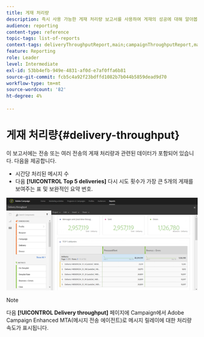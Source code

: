 ```yaml
---
title: 게재 처리량
description: 즉시 사용 가능한 게재 처리량 보고서를 사용하여 게재의 성공에 대해 알아봅니다.
audience: reporting
content-type: reference
topic-tags: list-of-reports
context-tags: deliveryThroughputReport,main;campaignThroughputReport,main;programThroughputReport,main
feature: Reporting
role: Leader
level: Intermediate
exl-id: 53bb4efb-949e-4831-af0d-e7af0ffa6b81
source-git-commit: fcb5c4a92f23bdffd1082b7b044b5859dead9d70
workflow-type: tm+mt
source-wordcount: '82'
ht-degree: 4%

---
```


# 게재 처리량{#delivery-throughput}

이 보고서에는 전송 또는 여러 전송의 게재 처리량과 관련된 데이터가 포함되어 있습니다. 다음을 제공합니다.

* 시간당 처리된 메시지 수
* 다음 **[!UICONTROL Top 5 deliveries]** 다시 시도 횟수가 가장 큰 5개의 게재를 보여주는 표 및 보완적인 요약 번호.

![](assets/delivery_reports_1.png)

>[!NOTE]
>
>다음 **[!UICONTROL Delivery throughput]** 페이지에 Campaign에서 Adobe Campaign Enhanced MTA(메시지 전송 에이전트)로 메시지 릴레이에 대한 처리량 속도가 표시됩니다.
